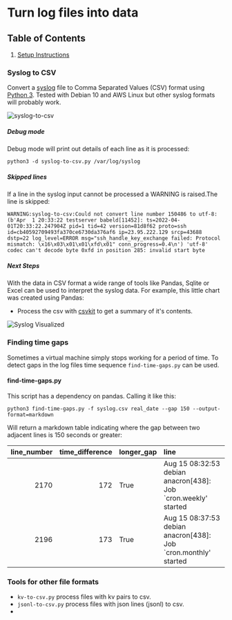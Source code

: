 # Turn log files into data

## Table of Contents

1. [Setup Instructions](docs/setup.md)


### Syslog to CSV
Convert a [syslog](https://tools.ietf.org/html/rfc5424) file to Comma Separated Values (CSV) format using [Python 3](https://python.org).  Tested with Debian 10 and AWS Linux but other syslog formats will probably work.

![syslog-to-csv](https://github.com/gm3dmo/syslog-to-csv/actions/workflows/syslog-to-csv.yml/badge.svg)



##### Debug mode
Debug mode will print out details of each line as it is processed:

```
python3 -d syslog-to-csv.py /var/log/syslog
```


##### Skipped lines
If a line in the syslog input cannot be processed a WARNING is raised.The line is skipped:

```
WARNING:syslog-to-csv:Could not convert line number 150486 to utf-8: (b'Apr  1 20:33:22 testserver babeld[11452]: ts=2022-04-01T20:33:22.247904Z pid=1 tid=42 version=81d8f62 proto=ssh id=cb40592709493fa370ce6730da376af6 ip=23.95.222.129 srcp=43688 dstp=22 log_level=ERROR msg="ssh_handle_key_exchange failed: Protocol mismatch: \x16\x03\x01\x01\xfd\x01" conn_progress=0.4\n') 'utf-8' codec can't decode byte 0xfd in position 285: invalid start byte
```

##### Next Steps
With the data in CSV format a wide range of tools like Pandas, Sqlite or Excel can be used to interpret the syslog data. For example, this little chart was created using Pandas:

- Process the csv with [csvkit](https://csvkit.readthedocs.io/en/latest/) to get a summary of it's contents.


![Syslog Visualized](images/syslog-visualized.png)

### Finding time gaps
Sometimes a virtual machine simply stops working for a period of time. To detect gaps in the log files time sequence `find-time-gaps.py` can be used.

#### find-time-gaps.py
This script has a dependency on pandas. Calling it like this:

```
python3 find-time-gaps.py -f syslog.csv real_date --gap 150 --output-format=markdown
```

Will return a markdown table indicating where the gap between two adjacent lines is 150 seconds or greater:

|   line_number |   time_difference | longer_gap   | line                                                            |
|--------------:|------------------:|:-------------|:----------------------------------------------------------------|
|          2170 |               172 | True         | Aug 15 08:32:53 debian anacron[438]: Job `cron.weekly' started  |
|          2196 |               173 | True         | Aug 15 08:37:53 debian anacron[438]: Job `cron.monthly' started |

### Tools for other file formats

- `kv-to-csv.py` process files with kv pairs to csv.
- `jsonl-to-csv.py` process files with json lines (jsonl) to csv.
- 
